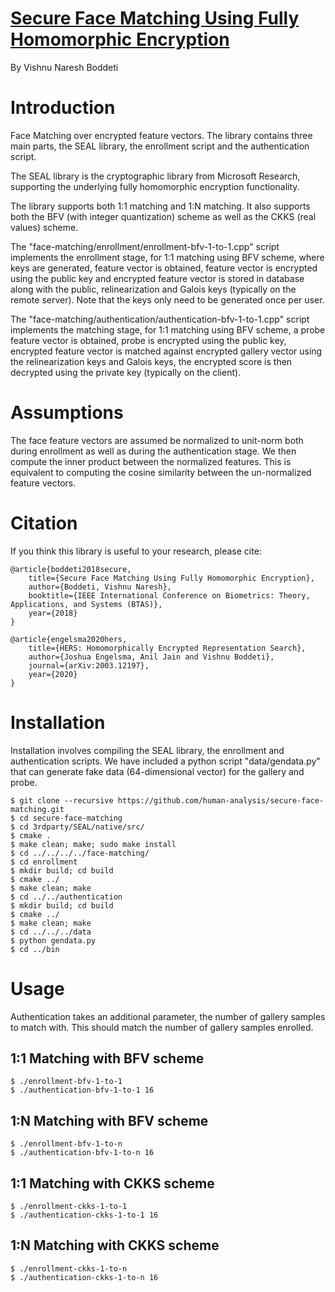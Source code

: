 # [Secure Face Matching Using Fully Homomorphic Encryption](https://arxiv.org/abs/1805.00577)

By Vishnu Naresh Boddeti

# Introduction
Face Matching over encrypted feature vectors. The library contains three main parts, the SEAL library, the enrollment script and the authentication script.

The SEAL library is the cryptographic library from Microsoft Research, supporting the underlying fully homomorphic encryption functionality.

The library supports both 1:1 matching and 1:N matching. It also supports both the BFV (with integer quantization) scheme as well as the CKKS (real values) scheme.

The "face-matching/enrollment/enrollment-bfv-1-to-1.cpp" script implements the enrollment stage, for 1:1 matching using BFV scheme, where keys are generated, feature vector is obtained, feature vector is encrypted using the public key and encrypted feature vector is stored in database along with the public, relinearization and Galois keys (typically on the remote server). Note that the keys only need to be generated once per user.

The "face-matching/authentication/authentication-bfv-1-to-1.cpp" script implements the matching stage, for 1:1 matching using BFV scheme, a probe feature vector is obtained, probe is encrypted using the public key, encrypted feature vector is matched against encrypted gallery vector using the relinearization keys and Galois keys, the encrypted score is then decrypted using the private key (typically on the client).

# Assumptions
The face feature vectors are assumed be normalized to unit-norm both during enrollment as well as during the authentication stage. We then compute the inner product between the normalized features. This is equivalent to computing the cosine similarity between the un-normalized feature vectors.

# Citation

If you think this library is useful to your research, please cite:

    @article{boddeti2018secure,
        title={Secure Face Matching Using Fully Homomorphic Encryption},
        author={Boddeti, Vishnu Naresh},
        booktitle={IEEE International Conference on Biometrics: Theory, Applications, and Systems (BTAS)},
        year={2018}
	}
	
    @article{engelsma2020hers,
        title={HERS: Homomorphically Encrypted Representation Search},
        author={Joshua Engelsma, Anil Jain and Vishnu Boddeti},
        journal={arXiv:2003.12197},
        year={2020}
	}

# Installation

Installation involves compiling the SEAL library, the enrollment and authentication scripts. We have included a python script "data/gendata.py" that can generate fake data (64-dimensional vector) for the gallery and probe.

~~~~
$ git clone --recursive https://github.com/human-analysis/secure-face-matching.git
$ cd secure-face-matching
$ cd 3rdparty/SEAL/native/src/
$ cmake .
$ make clean; make; sudo make install
$ cd ../../../../face-matching/
$ cd enrollment
$ mkdir build; cd build
$ cmake ../
$ make clean; make
$ cd ../../authentication
$ mkdir build; cd build
$ cmake ../
$ make clean; make
$ cd ../../../data
$ python gendata.py
$ cd ../bin
~~~~

# Usage

Authentication takes an additional parameter, the number of gallery samples to match with. This should match the number of gallery samples enrolled.

## 1:1 Matching with BFV scheme
~~~~
$ ./enrollment-bfv-1-to-1
$ ./authentication-bfv-1-to-1 16
~~~~

## 1:N Matching with BFV scheme
~~~~
$ ./enrollment-bfv-1-to-n
$ ./authentication-bfv-1-to-n 16
~~~~

## 1:1 Matching with CKKS scheme
~~~~
$ ./enrollment-ckks-1-to-1
$ ./authentication-ckks-1-to-1 16
~~~~

## 1:N Matching with CKKS scheme
~~~~
$ ./enrollment-ckks-1-to-n
$ ./authentication-ckks-1-to-n 16
~~~~

